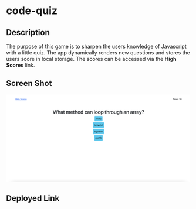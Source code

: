 # code-quiz

## Description

The purpose of this game is to sharpen the users knowledge of Javascript with a little quiz. The app dynamically renders new questions and stores the users score in local storage. The scores can be accessed via the **High Scores** link.

## Screen Shot

<img src="./Assets/code_quiz_screen_shot.png" alt="Screen shot of app" width=500>

## Deployed Link
